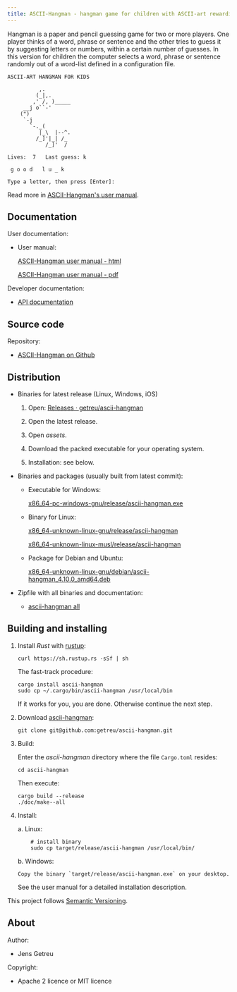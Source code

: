 ```yaml
---
title: ASCII-Hangman - hangman game for children with ASCII-art rewarding
---
```


Hangman is a paper and pencil guessing game for two or more players.  One player
thinks of a word, phrase or sentence and the other tries to guess it by
suggesting letters or numbers, within a certain number of guesses. In this
version for children the computer selects a word, phrase or sentence randomly
out of a word-list defined in a configuration file. 

```
ASCII-ART HANGMAN FOR KIDS

          ,.
         (_|,.
        ,' /, )_____
     __j o``-'
    (")
     `-j
       `-._(
          |_\  |--^.
         /_]'|_| /_
            /_]'  /

Lives:	7	Last guess: k

 g o o d   l u _ k

Type a letter, then press [Enter]: 
```

Read more in [ASCII-Hangman's user manual](/projects/ascii-hangman/ascii-hangman--manual.html).

## Documentation

User documentation:

* User manual:

  [ASCII-Hangman user manual - html](/projects/ascii-hangman/ascii-hangman--manual.html)

  [ASCII-Hangman user manual - pdf](/_downloads/ascii-hangman--manual.pdf)


Developer documentation:

* [API documentation](/projects/ascii-hangman/_downloads/doc/ascii_hangman/)


## Source code

Repository:

* [ASCII-Hangman on Github](https://github.com/getreu/ascii-hangman)


## Distribution

* Binaries for latest release (Linux, Windows, iOS)

    1. Open: [Releases · getreu/ascii-hangman](https://github.com/getreu/ascii-hangman/releases)

    2. Open the latest release.

    3. Open *assets*.

    4. Download the packed executable for your operating system.

    5. Installation: see below.

* Binaries and packages (usually built from latest commit):

  - Executable for Windows:

    [x86_64-pc-windows-gnu/release/ascii-hangman.exe](/projects/ascii-hangman/_downloads/x86_64-pc-windows-gnu/release/ascii-hangman.exe)

  - Binary for Linux:

    [x86_64-unknown-linux-gnu/release/ascii-hangman](/projects/ascii-hangman/_downloads/x86_64-unknown-linux-gnu/release/ascii-hangman)

    [x86_64-unknown-linux-musl/release/ascii-hangman](/projects/ascii-hangman/_downloads/x86_64-unknown-linux-musl/release/ascii-hangman)

  - Package for Debian and Ubuntu:

    [x86_64-unknown-linux-gnu/debian/ascii-hangman_4.10.0_amd64.deb](/projects/ascii-hangman/_downloads/x86_64-unknown-linux-gnu/debian/ascii-hangman_4.10.0_amd64.deb)


* Zipfile with all binaries and documentation:

  - [ascii-hangman all](/_downloads/ascii-hangman.zip)



## Building and installing

1. Install *Rust* with [rustup](https://www.rustup.rs/):

       curl https://sh.rustup.rs -sSf | sh

   The fast-track procedure:

       cargo install ascii-hangman
       sudo cp ~/.cargo/bin/ascii-hangman /usr/local/bin

   If it works for you, you are done. Otherwise continue the next step.

2. Download [ascii-hangman](#ascii-hangman):

       git clone git@github.com:getreu/ascii-hangman.git

3. Build:

   Enter the *ascii-hangman* directory where the file `Cargo.toml`
   resides:

       cd ascii-hangman


   Then execute:

       cargo build --release
       ./doc/make--all

4. Install:

   a.  Linux:

           # install binary
           sudo cp target/release/ascii-hangman /usr/local/bin/

   b.  Windows:

       Copy the binary `target/release/ascii-hangman.exe` on your desktop.

   See the user manual for a detailed installation description.

This project follows [Semantic Versioning](https://semver.org/).



## About

Author:

* Jens Getreu

Copyright:

* Apache 2 licence or MIT licence

<!--
Build status:

* ![status](https://travis-ci.org/getreu/ascii-hangman.svg?branch=master)  
-->
